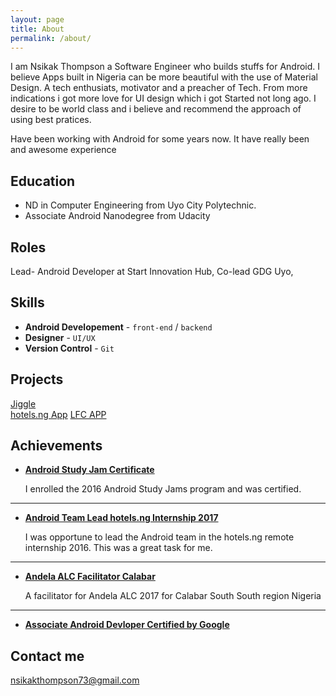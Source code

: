 ```yaml
---
layout: page
title: About
permalink: /about/
---
```


I am Nsikak Thompson a Software Engineer who builds stuffs for Android. I believe Apps built in Nigeria can be more beautiful with the use of Material Design. A tech enthusiats, motivator and a preacher of Tech. From more indications i got more love for UI design which i got Started not long ago. I desire to be world class and i believe and recommend the approach of using best pratices. 

Have been working with Android for some years now. It have really been and awesome experience


## Education

* ND in Computer Engineering from Uyo City Polytechnic.
* Associate Android Nanodegree from Udacity


## Roles

Lead- Android Developer at Start Innovation Hub, Co-lead GDG Uyo, 

## Skills

* **Android Developement** - `front-end` / `backend` 
* **Designer** - `UI/UX ` 
* **Version Control** - `Git` 

    
## Projects

[Jiggle](https://play.google.com/store/apps/details?id=ng.com.jiggle.jiggleapp)  
[hotels.ng App](https://play.google.com/store/apps/details?id=ng.hotels.app)
[LFC APP](https://play.google.com/store/apps/details?id=com.livingfaith.lfciyk) 


## Achievements


* [**Android Study Jam Certificate**](#) 
   
  I enrolled the 2016 Android Study Jams program and was certified.

***

* [**Android Team Lead hotels.ng Internship 2017**](#) 

   I was opportune to lead the Android team in the hotels.ng remote internship 2016. This was a great task for me.

***

* [**Andela ALC Facilitator Calabar**](#) 

  A facilitator for Andela ALC 2017 for Calabar South South region Nigeria

***
  * [**Associate Android Devloper Certified by Google**](#) 

  


## Contact me

[nsikakthompson73@gmail.com](mailto:nsikakthompson73@gmail.com)